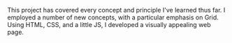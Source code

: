 This project has covered every concept and principle I've learned thus far. I employed a number of new concepts, with a particular emphasis on Grid. Using HTML, CSS, and a little JS, I developed a visually appealing web page. 
